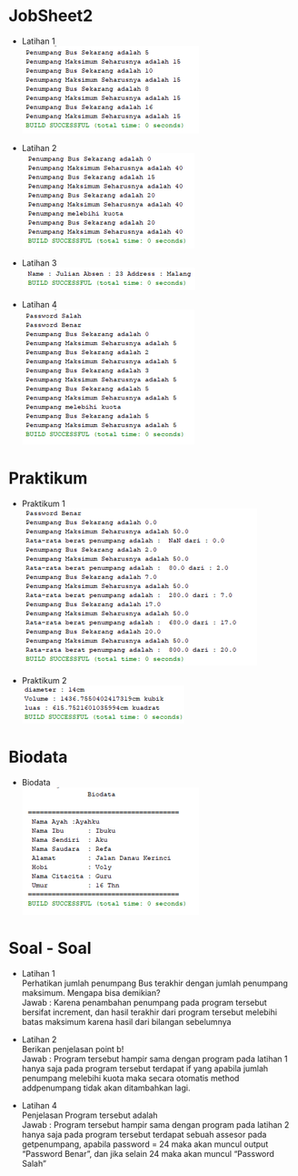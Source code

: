 # JobSheet2

* Latihan 1 <br>
![alt text](https://github.com/ebri883/JobSheet2/blob/master/1.PNG)

* Latihan 2 <br>
![alt text](https://github.com/ebri883/JobSheet2/blob/master/2.PNG)

* Latihan 3 <br>
![alt text](https://github.com/ebri883/JobSheet2/blob/master/3.PNG)

* Latihan 4 <br>
![alt text](https://github.com/ebri883/JobSheet2/blob/master/4.PNG)<br>


# Praktikum

* Praktikum 1 <br>
![alt text](https://github.com/ebri883/JobSheet2/blob/master/5.PNG)

* Praktikum 2 <br>
![alt text](https://github.com/ebri883/JobSheet2/blob/master/6.PNG)<br>


# Biodata

* Biodata <br>
![alt text](https://github.com/ebri883/JobSheet2/blob/master/7.PNG)<br>

# Soal - Soal

* Latihan 1 <br>
Perhatikan jumlah penumpang Bus terakhir dengan jumlah penumpang maksimum. Mengapa bisa demikian? <br>
Jawab :
Karena penambahan penumpang pada program tersebut bersifat increment, dan hasil terakhir dari program tersebut melebihi batas maksimum karena hasil dari bilangan sebelumnya

* Latihan 2 <br>
Berikan penjelasan point b! <br>
Jawab :
Program tersebut hampir sama dengan program pada latihan 1 hanya saja pada program tersebut terdapat if yang apabila jumlah penumpang melebihi kuota maka secara otomatis method addpenumpang tidak akan ditambahkan lagi.

* Latihan 4 <br>
Penjelasan Program tersebut adalah <br>
Jawab :
Program tersebut hampir sama dengan program pada latihan 2 hanya saja pada program tersebut terdapat sebuah assesor pada getpenumpang, apabila password = 24 maka akan muncul output “Password Benar”, dan jika selain 24 maka akan muncul “Password Salah”
